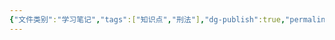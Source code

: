 ```yaml
---
{"文件类别":"学习笔记","tags":["知识点","刑法"],"dg-publish":true,"permalink":"/学习笔记studyup/刑总/防火罪/","dgPassFrontmatter":true,"created":"2024-11-03T00:24:14.658+08:00","updated":"2024-11-03T00:24:14.965+08:00"}
---
```



